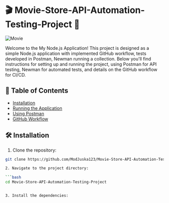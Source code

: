 # 🎬 Movie-Store-API-Automation-Testing-Project 🎥

![Movie](https://i.imgur.com/eBRfD9N.png)

Welcome to the My Node.js Application! This project is designed as a simple Node.js application with implemented GitHub workflow, tests developed in Postman, Newman running a collection. Below you'll find instructions for setting up and running the project, using Postman for API testing, Newman for automated tests, and details on the GitHub workflow for CI/CD.

## 📑 Table of Contents
- [Installation](#installation)
- [Running the Application](#running-the-application)
- [Using Postman](#using-postman)
- [GitHub Workflow](#github-workflow)

## 🛠 Installation

1. Clone the repository:

```bash
git clone https://github.com/ModJuska123/Movie-Store-API-Automation-Testing-Project

2. Navigate to the project directory:

```bash
cd Movie-Store-API-Automation-Testing-Project


3. Install the dependencies:

